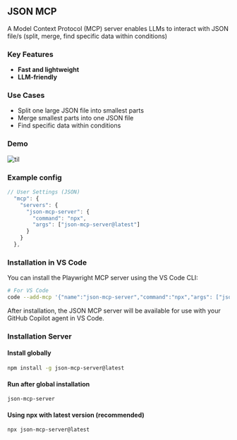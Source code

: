 ## JSON MCP

A Model Context Protocol (MCP) server enables LLMs to interact with JSON file/s (split, merge, find specific data within conditions)

### Key Features

- **Fast and lightweight**
- **LLM-friendly**

### Use Cases

- Split one large JSON file into smallest parts
- Merge smallest parts into one JSON file
- Find specific data within conditions

### Demo
![til](./assets/demo.gif)

### Example config

```js
// User Settings (JSON)
  "mcp": {
    "servers": {
      "json-mcp-server": {
        "command": "npx",
        "args": ["json-mcp-server@latest"]
      }
    }
  },
```

### Installation in VS Code

You can install the Playwright MCP server using the VS Code CLI:

```bash
# For VS Code
code --add-mcp '{"name":"json-mcp-server","command":"npx","args": ["json-mcp-server@latest"]}'
```

After installation, the JSON MCP server will be available for use with your GitHub Copilot agent in VS Code.

### Installation Server

#### Install globally

```bash
npm install -g json-mcp-server@latest
```

#### Run after global installation

```bash
json-mcp-server
```

#### Using npx with latest version (recommended)

```bash
npx json-mcp-server@latest
```
